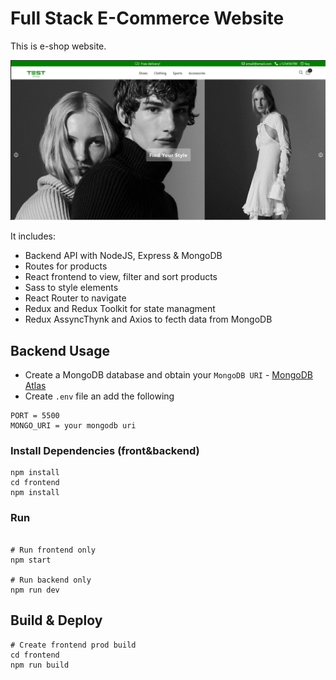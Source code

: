 # Full Stack E-Commerce Website

This is e-shop website. 

<img src="./front-end/public/images/shop.jpg" />

It includes:
- Backend API with NodeJS, Express & MongoDB
- Routes for products
- React frontend to view, filter and sort products
- Sass to style elements
- React Router to navigate
- Redux and Redux Toolkit for state managment
- Redux AssyncThynk and Axios to fecth data from MongoDB

## Backend Usage

- Create a MongoDB database and obtain your `MongoDB URI` - [MongoDB Atlas](https://www.mongodb.com/cloud/atlas/register)
- Create `.env` file an add the following

```
PORT = 5500
MONGO_URI = your mongodb uri
```
### Install Dependencies (front&backend)

```
npm install
cd frontend
npm install
```

### Run

```

# Run frontend only
npm start

# Run backend only
npm run dev
```

## Build & Deploy

```
# Create frontend prod build
cd frontend
npm run build
```
